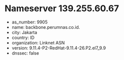 # Nameserver 139.255.60.67

* as_number: 9905
* name: backbone.perumnas.co.id.
* city: Jakarta
* country: ID
* organization: Linknet ASN
* version: 9.11.4-P2-RedHat-9.11.4-26.P2.el7_9.9
* dnssec: false
